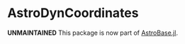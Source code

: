 # AstroDynCoordinates

**UNMAINTAINED** This package is now part of [AstroBase.jl](https://github.com/JuliaAstro/AstroBase.jl).
